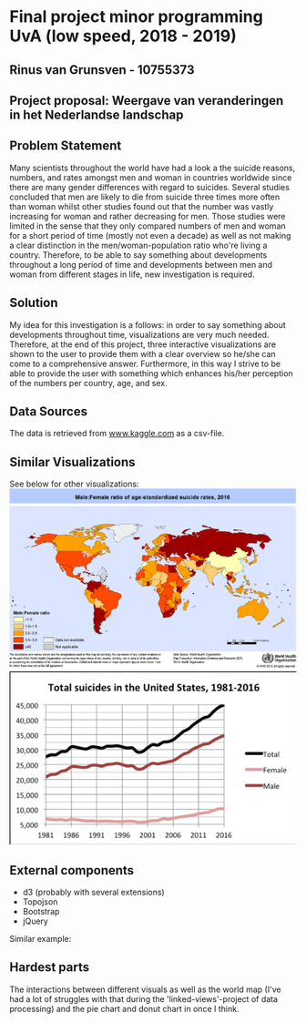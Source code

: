 # Final project minor programming UvA (low speed, 2018 - 2019)

## Rinus van Grunsven - 10755373

## Project proposal: Weergave van veranderingen in het Nederlandse landschap

## Problem Statement

Many scientists throughout the world have had a look a the suicide reasons, numbers, and rates amongst men and woman in countries worldwide since there are many gender differences with regard to suicides. Several studies concluded that men are likely to die from suicide three times more often than woman whilst other studies found out that the number was vastly increasing for woman and rather decreasing for men. Those studies were limited in the sense that they only compared numbers of men and woman for a short period of time (mostly not even a decade) as well as not making a clear distinction in the men/woman-population ratio who're living a country. Therefore, to be able to say something about developments throughout a long period of time and developments between men and woman from different stages in life, new investigation is required.

## Solution
My idea for this investigation is a follows: in order to say something about developments throughout time, visualizations are very much needed. Therefore, at the end of this project, three interactive visualizations are shown to the user to provide them with a clear overview so he/she can come to a comprehensive answer. Furthermore, in this way I strive to be able to provide the user with something which enhances his/her perception of the numbers per country, age, and sex.


## Data Sources

The data is retrieved from www.kaggle.com as a csv-file.


## Similar Visualizations

See below for other visualizations:
![screemshot](assets/README-02579942.png)
![screenshot](assets/README-9f9ae507.png)


## External components

- d3 (probably with several extensions)
- Topojson
- Bootstrap
- jQuery

Similar example:

## Hardest parts

The interactions between different visuals as well as the world map (I've had a lot of struggles with that during the 'linked-views'-project of data processing) and the pie chart and donut chart in once I think.
